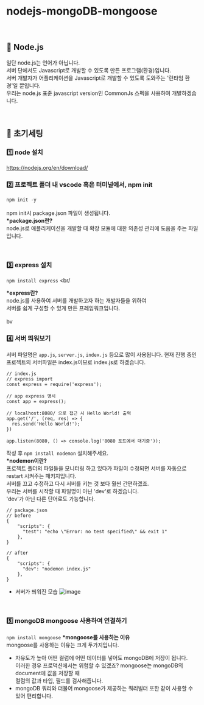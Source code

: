 # nodejs-mongoDB-mongoose

<br/>

## 🚀 Node.js
일단 node.js는 언어가 아닙니다. <br/>
서버 단에서도 Javascript로 개발할 수 있도록 만든 프로그램(환경)입니다. <br/>
서버 개발자가 어플리케이션을 Javascript로 개발할 수 있도록 도와주는 '런타임 환경'일 뿐입니다. <br/>
우리는 node.js 표준 javascript version인 CommonJs 스펙을 사용하여 개발하겠습니다.


<br/>

## 🚀 초기세팅
### 1️⃣ node 설치
https://nodejs.org/en/download/

### 2️⃣ 프로젝트 폴더 내 vscode 혹은 터미널에서, npm init
`npm init -y` <br/><br/>
npm init시 package.json 파일이 생성됩니다. <br/>
<b>*package.json란?</b><br/>
node.js로 애플리케이션을 개발할 때 확장 모듈에 대한 의존성 관리에 도움을 주는 파일입니다.<br/>

<br/>

### 3️⃣ express 설치 <br/>
`npm install express` <br/

<b>*express란?</b><br/>
node.js를 사용하여 서버를 개발하고자 하는 개발자들을 위하여<br/>
서버를 쉽게 구성할 수 있게 만든 프레임워크입니다.<br/><br/>bv

### 4️⃣ 서버 띄워보기 <br/>
서버 파일명은 `app.js`, `server.js`, `index.js` 등으로 많이 사용됩니다.
현재 진행 중인 프로젝트의 서버파일은 index.js이므로 index.js로 하겠습니다.
```
// index.js
// express import
const express = require('express');

// app express 명시
const app = express();

// localhost:8080/ 으로 접근 시 Hello World! 출력
app.get('/', (req, res) => {
  res.send('Hello World!');
})

app.listen(8080, () => console.log('8080 포트에서 대기중'));
```
작성 후 `npm install nodemon` 설치해주세요. <br/>
<b>*nodemon이란?</b><br/>
프로젝트 폴더의 파일들을 모니터링 하고 있다가 파일이 수정되면 서버를 자동으로 restart 시켜주는 패키지입니다. <br/>
서버를 끄고 수정하고 다시 서버를 키는 것 보다 훨씬 간편하겠죠. <br/>
우리는 서버를 시작할 때 파일명이 아닌 'dev'로 하겠습니다. <br/>
'dev'가 아닌 다른 단어로도 가능합니다.
```
// package.json
// before
{
    "scripts": {
      "test": "echo \"Error: no test specified\" && exit 1"
    },
}

// after
{
    "scripts": {
      "dev": "nodemon index.js"
    },
}
```
* 서버가 띄워진 모습
![image](https://user-images.githubusercontent.com/52025291/150543035-215e0897-5d0c-4b08-985a-edb70cc59d3b.png)

<br/>

### 5️⃣ mongoDB mongoose 사용하여 연결하기 <br/>
`npm install mongoose`
<b>*mongoose를 사용하는 이유</b><br/>
mongoose를 사용하는 이유는 크게 두가지입니다.<br/>
- 자유도가 높아 어떤 컬럼에 어떤 데이터를 넣어도 mongoDB에 저장이 됩니다.<br/>
이러한 경우 프로덕션에서는 위험할 수 있겠죠? mongoose는 mongoDB의 document에 값을 저장할 때 <br/>
컬럼의 값과 타입, 필드를 검사해줍니다.
- mongoDB 쿼리와 더불어 mongoose가 제공하는 쿼리빌더 또한 같이 사용할 수 있어 편리합니다. <br/>
